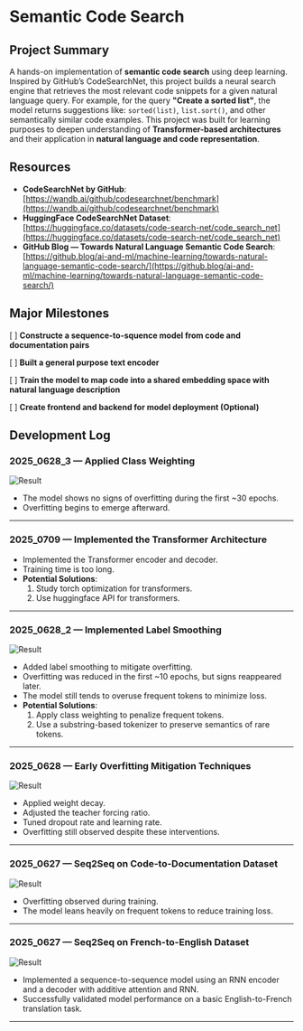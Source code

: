 # Semantic Code Search

## Project Summary

A hands-on implementation of **semantic code search** using deep learning. Inspired by GitHub’s CodeSearchNet, this project builds a neural search engine that retrieves the most relevant code snippets for a given natural language query. For example, for the query **"Create a sorted list"**, the model returns suggestions like: `sorted(list)`, `list.sort()`, and other semantically similar code examples. This project was built for learning purposes to deepen understanding of **Transformer-based architectures** and their application in **natural language and code representation**.
## Resources

- **CodeSearchNet by GitHub**: [https://wandb.ai/github/codesearchnet/benchmark](https://wandb.ai/github/codesearchnet/benchmark)  
- **HuggingFace CodeSearchNet Dataset**: [https://huggingface.co/datasets/code-search-net/code_search_net](https://huggingface.co/datasets/code-search-net/code_search_net)  
- **GitHub Blog — Towards Natural Language Semantic Code Search**: [https://github.blog/ai-and-ml/machine-learning/towards-natural-language-semantic-code-search/](https://github.blog/ai-and-ml/machine-learning/towards-natural-language-semantic-code-search/)

## Major Milestones
[ ] **Constructe a sequence-to-squence model from code and documentation pairs**

[ ] **Built a general purpose text encoder**

[ ] **Train the model to map code into a shared embedding space with natural language description**

[ ] **Create frontend and backend for model deployment (Optional)**

## Development Log

### 2025_0628_3 — Applied Class Weighting

![Result](./results/Attention_Decoder_2025_0628_3.png)

- The model shows no signs of overfitting during the first ~30 epochs.
- Overfitting begins to emerge afterward.

---

### 2025_0709 — Implemented the Transformer Architecture

- Implemented the Transformer encoder and decoder.
- Training time is too long. 
- **Potential Solutions**:
  1. Study torch optimization for transformers.
  2. Use huggingface API for transformers.

---

### 2025_0628_2 — Implemented Label Smoothing

![Result](./results/Attention_Decoder_2025_0628_2.png)

- Added label smoothing to mitigate overfitting.
- Overfitting was reduced in the first ~10 epochs, but signs reappeared later.
- The model still tends to overuse frequent tokens to minimize loss.
- **Potential Solutions**:
  1. Apply class weighting to penalize frequent tokens.
  2. Use a substring-based tokenizer to preserve semantics of rare tokens.

---

### 2025_0628 — Early Overfitting Mitigation Techniques

![Result](./results/Attention_Decoder_2025_0628.png)

- Applied weight decay.
- Adjusted the teacher forcing ratio.
- Tuned dropout rate and learning rate.
- Overfitting still observed despite these interventions.

---

### 2025_0627 — Seq2Seq on Code-to-Documentation Dataset

![Result](./results/Attention_Decoder_2025_0627.png)

- Overfitting observed during training.
- The model leans heavily on frequent tokens to reduce training loss.

---

### 2025_0627 — Seq2Seq on French-to-English Dataset

![Result](./results/Seq2Seq_Model_on_French2English_Dataset.png)

- Implemented a sequence-to-sequence model using an RNN encoder and a decoder with additive attention and RNN.
- Successfully validated model performance on a basic English-to-French translation task.

---

